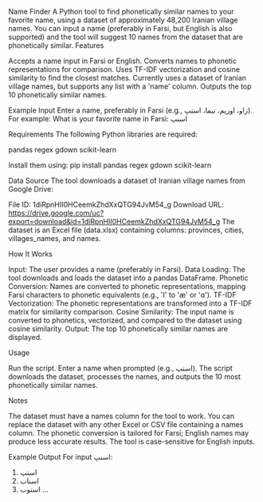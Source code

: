 Name Finder
A Python tool to find phonetically similar names to your favorite name, using a dataset of approximately 48,200 Iranian village names. You can input a name (preferably in Farsi, but English is also supported) and the tool will suggest 10 names from the dataset that are phonetically similar.
Features

Accepts a name input in Farsi or English.
Converts names to phonetic representations for comparison.
Uses TF-IDF vectorization and cosine similarity to find the closest matches.
Currently uses a dataset of Iranian village names, but supports any list with a 'name' column.
Outputs the top 10 phonetically similar names.

Example Input
Enter a name, preferably in Farsi (e.g., زاو، اوریم، نیما، اسنپ). For example:
What is your favorite name in Farsi: اسنپ

Requirements
The following Python libraries are required:

pandas
regex
gdown
scikit-learn

Install them using:
pip install pandas regex gdown scikit-learn

Data Source
The tool downloads a dataset of Iranian village names from Google Drive:

File ID: 1diRpnHII0HCeemkZhdXxQTG94JvM54_g
Download URL: https://drive.google.com/uc?export=download&id=1diRpnHII0HCeemkZhdXxQTG94JvM54_g
The dataset is an Excel file (data.xlsx) containing columns: provinces, cities, villages_names, and names.

How It Works

Input: The user provides a name (preferably in Farsi).
Data Loading: The tool downloads and loads the dataset into a pandas DataFrame.
Phonetic Conversion: Names are converted to phonetic representations, mapping Farsi characters to phonetic equivalents (e.g., 'ا' to 'æ' or 'ɑ').
TF-IDF Vectorization: The phonetic representations are transformed into a TF-IDF matrix for similarity comparison.
Cosine Similarity: The input name is converted to phonetics, vectorized, and compared to the dataset using cosine similarity.
Output: The top 10 phonetically similar names are displayed.

Usage

Run the script.
Enter a name when prompted (e.g., اسنپ).
The script downloads the dataset, processes the names, and outputs the 10 most phonetically similar names.

Notes

The dataset must have a names column for the tool to work.
You can replace the dataset with any other Excel or CSV file containing a names column.
The phonetic conversion is tailored for Farsi; English names may produce less accurate results.
The tool is case-sensitive for English inputs.

Example Output
For input اسنپ:
1. اسنپ
2. اسناب
3. اسنوب
...
